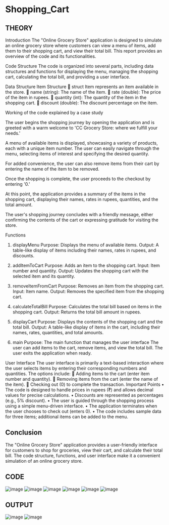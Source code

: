 # Shopping_Cart

## **THEORY**

Introduction
The "Online Grocery Store" application is designed to simulate an online grocery store where customers can view a menu of items, add them to their shopping cart, and view their total bill. This report provides an overview of the code and its functionalities.

Code Structure
The code is organized into several parts, including data structures and functions for displaying the menu, managing the shopping cart, calculating the total bill, and providing a user interface.

Data Structure
Item Structure
	struct Item represents an item available in the store.
	name (string): The name of the item.
	rate (double): The price of the item in rupees.
	quantity (int): The quantity of the item in the shopping cart.
	discount (double): The discount percentage on the item.






Working of the code explained by a case study

The user begins the shopping journey by opening the application and is greeted with a warm welcome to 'CC Grocery Store: where we fulfill your needs.' 

A menu of available items is displayed, showcasing a variety of products, each with a unique item number. The user can easily navigate through the menu, selecting items of interest and specifying the desired quantity. 

For added convenience, the user can also remove items from their cart by entering the name of the item to be removed. 

Once the shopping is complete, the user proceeds to the checkout by entering '0.' 

At this point, the application provides a summary of the items in the shopping cart, displaying their names, rates in rupees, quantities, and the total amount. 

The user's shopping journey concludes with a friendly message, either confirming the contents of the cart or expressing gratitude for visiting the store.






Functions
1. displayMenu
Purpose: Displays the menu of available items.
Output: A table-like display of items including their names, rates in rupees, and discounts.

2. addItemToCart
Purpose: Adds an item to the shopping cart.
Input: Item number and quantity.
Output: Updates the shopping cart with the selected item and its quantity.

3. removeItemFromCart
Purpose: Removes an item from the shopping cart.
Input: Item name.
Output: Removes the specified item from the shopping cart.

4. calculateTotalBill
Purpose: Calculates the total bill based on items in the shopping cart.
Output: Returns the total bill amount in rupees.

5. displayCart
Purpose: Displays the contents of the shopping cart and the total bill.
Output: A table-like display of items in the cart, including their names, rates, quantities, and total amounts.

6. main
Purpose: The main function that manages the user interface
The user can add items to the cart, remove items, and view the total bill. The user exits the application when ready.

User Interface
The user interface is primarily a text-based interaction where the user selects items by entering their corresponding numbers and quantities. 
The options include:
	Adding items to the cart (enter item number and quantity).
	Removing items from the cart (enter the name of the item).
	Checking out (0) to complete the transaction.
Important Points
•	The code is designed to handle prices in rupees (₹) and allows decimal values for precise calculations.
•	Discounts are represented as percentages (e.g., 5% discount).
•	The user is guided through the shopping process using a simple menu-driven interface.
•	The application terminates when the user chooses to check out (enters 0).
•	The code includes sample data for three items; additional items can be added to the menu.

## **Conclusion**
The "Online Grocery Store" application provides a user-friendly interface for customers to shop for groceries, view their cart, and calculate their total bill. The code structure, functions, and user interface make it a convenient simulation of an online grocery store.

## **CODE**
![image](https://github.com/RitvikArora22070123094/Shopping_Cart/assets/139522395/ee1b20f1-555f-4c4b-a7bd-c1e510f06991)
![image](https://github.com/RitvikArora22070123094/Shopping_Cart/assets/139522395/2ad7643c-fd75-4d4d-b52d-92d456d12e63)
![image](https://github.com/RitvikArora22070123094/Shopping_Cart/assets/139522395/2a895e73-7eea-47b5-af81-ad9ac7a006e3)
![image](https://github.com/RitvikArora22070123094/Shopping_Cart/assets/139522395/60e91c91-952b-47a2-9367-fc3396f606ea)
![image](https://github.com/RitvikArora22070123094/Shopping_Cart/assets/139522395/11886c93-ef31-4898-90fc-d636558d3084)
![image](https://github.com/RitvikArora22070123094/Shopping_Cart/assets/139522395/bb8ea1b4-38c0-4daa-80ea-8b04e5adcd6e)

## **OUTPUT**
![image](https://github.com/RitvikArora22070123094/Shopping_Cart/assets/139522395/8cc57d30-74f7-4546-9d46-b9dda8853638)
![image](https://github.com/RitvikArora22070123094/Shopping_Cart/assets/139522395/f6d71e8b-f533-4bf8-9e3b-3163a2d3e0ba)
